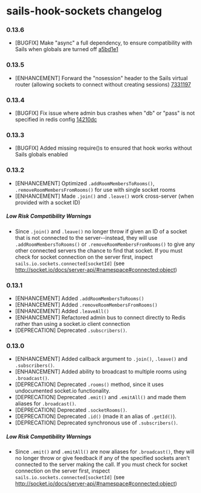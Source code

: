# sails-hook-sockets changelog

### 0.13.6

* [BUGFIX] Make "async" a full dependency, to ensure compatibility with Sails when globals are turned off [a5bd1e1](https://github.com/balderdashy/sails-hook-sockets/commit/a5bd1e1e8c6e44177b0ac67ecf9449f86e76c533)

### 0.13.5

* [ENHANCEMENT] Forward the "nosession" header to the Sails virtual router (allowing sockets to connect without creating sessions) [7331197](https://github.com/balderdashy/sails-hook-sockets/commit/733119797ea357dcabd9a4dc2b2d52f601a22398)

### 0.13.4

* [BUGFIX] Fix issue where admin bus crashes when "db" or "pass" is not specified in redis config [14210dc](https://github.com/balderdashy/sails-hook-sockets/commit/14210dc8d81e638f198493e05dda5eb8651f0e8f)

### 0.13.3

* [BUGFIX] Added missing require()s to ensured that hook works without Sails globals enabled

### 0.13.2

* [ENHANCEMENT] Optimized `.addRoomMembersToRooms()`, `.removeRoomMembersFromRooms()` for use with single socket rooms
* [ENHANCEMENT] Made `.join()` and `.leave()` work cross-server (when provided with a socket ID)

##### Low Risk Compatibility Warnings

 * Since `.join()` and `.leave()` no longer throw if given an ID of a socket that is not connected to the server--instead, they will use `.addRoomMembersToRooms()` or `.removeRoomMembersFromRooms()` to give any other connected servers the chance to find that socket.  If you must check for socket connection on the server first, inspect `sails.io.sockets.connected[socketId]` (see http://socket.io/docs/server-api/#namespace#connected:object)

### 0.13.1

* [ENHANCEMENT] Added `.addRoomMembersToRooms()`
* [ENHANCEMENT] Added `.removeRoomMembersFromRooms()`
* [ENHANCEMENT] Added `.leaveAll()`
* [ENHANCEMENT] Refactored admin bus to connect directly to Redis rather than using a socket.io client connection
* [DEPRECATION] Deprecated `.subscribers()`.

### 0.13.0

* [ENHANCEMENT] Added callback argument to `.join()`, `.leave()` and `.subscribers()`.
* [ENHANCEMENT] Added ability to broadcast to multiple rooms using `.broadcast()`.
* [DEPRECATION] Deprecated `.rooms()` method, since it uses undocumented socket.io functionality.
* [DEPRECATION] Deprecated `.emit()` and `.emitAll()` and made them aliases for `.broadcast()`.
* [DEPRECATION] Deprecated `.socketRooms()`.
* [DEPRECATION] Deprecated `.id()` (made it an alias of `.getId()`).
* [DEPRECATION] Deprecated synchronous use of `.subscribers()`.

##### Low Risk Compatibility Warnings

 * Since `.emit()` and `.emitAll()` are now aliases for `.broadcast()`, they will no longer throw or give feedback if any of the specified sockets aren't connected to the server making the call.  If you must check for socket connection on the server first, inspect `sails.io.sockets.connected[socketId]` (see http://socket.io/docs/server-api/#namespace#connected:object)


